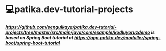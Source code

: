 # 💻patika.dev-tutorial-projects

##### https://github.com/sengulkaya/patika.dev-tutorial-projects/tree/master/src/main/java/com/example/kodluyoruzdemo is based on Spring Boot tutorial at https://app.patika.dev/moduller/spring-boot/spring-boot-tutorial
